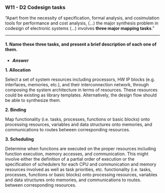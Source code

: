 ### W11 - D2 Codesign tasks

“Apart from the necessity of specification, formal analysis, and cosimulation tools for performance and cost analysis, (...) the major synthesis problem in codesign of electronic systems (...) involves **three major mapping tasks**.”

---

#### 1. Name these three tasks, and present a brief description of each one of them.

- ***Answer***

**1. Allocation**

Select a set of system resources including processors, HW IP blocks (e.g. interfaces, memories, etc.), and their interconnection network, through composing the system architecture in terms of resources. These resources could be existing as library templates. Alternatively, the design flow should be able to synthesize them.

**2. Binding**

Map functionality (i.e. tasks, processes, functions or basic blocks) onto processing resources, variables and data structures onto memories, and communications to routes between corresponding resources.

**3. Scheduling**

Determine when functions are executed on the proper resources including function execution, memory accesses, and communication. This might involve either the definition of a partial order of execution or the specification of schedulers for each CPU and communication and memory resources involved as well as task priorities, etc. functionality (i.e. tasks, processes, functions or basic blocks) onto processing resources, variables and data structures onto memories, and communications to routes. between corresponding resources.

